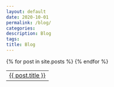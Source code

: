 ```yaml
---
layout: default
date: 2020-10-01
permalink: /blog/
categories:
description: Blog
tags:
title: Blog
---
```


<table class="accounts" width="100%" border="0">
  {% for post in site.posts %}
  <tr>
    <td width="auto">
       <a href="{{ post.url | relative_url }}">
         {{ post.title }}
       </a>
    </td>
  </tr>
  {% endfor %}
</table>
